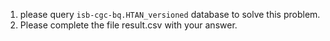1. please query `isb-cgc-bq.HTAN_versioned` database to solve this problem.
2. Please complete the file result.csv with your answer.